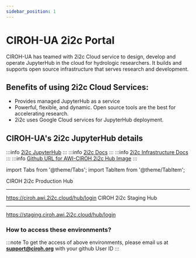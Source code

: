 ```yaml
---
sidebar_position: 1
---
```


# CIROH-UA 2i2c Portal

CIROH-UA has teamed with 2i2c Cloud service to design, develop and operate JupyterHub in the cloud for hydrologic researchers. It builds and supports open source infrastructure that serves research and development.

## Benefits of using 2i2c Cloud Services:

- Provides managed JupyterHub as a service
- Powerful, flexible, and dynamic. Open source tools are the best for accelerating research.
- 2i2c uses Google Cloud services for JupyterHub deployment.

## CIROH-UA's 2i2c JupyterHub details

:::info
<a href="https://2i2c.org/">2i2c JupyterHub</a>
:::
:::info
<a href="https://docs.2i2c.org/">2i2c Docs</a>
:::
:::info
<a href="https://infrastructure.2i2c.org/">2i2c Infrastructure Docs</a>
:::
:::info
<a href="https://github.com/2i2c-org/awi-ciroh-image">Github URL for AWI-CIROH 2i2c Hub Image</a>
:::


import Tabs from '@theme/Tabs';
import TabItem from '@theme/TabItem';

<Tabs>
  <TabItem value="production" label="Production" default>
    <span class="badge badge--secondary">CIROH 2i2c Production Hub</span>
    <hr/>
      <a href="https://ciroh.awi.2i2c.cloud/hub/login">https://ciroh.awi.2i2c.cloud/hub/login</a>
  </TabItem>
  <TabItem value="staging" label="Staging">
    <span class="badge badge--secondary">CIROH 2i2c Staging Hub</span>
    <hr/>
      <a href="https://staging.ciroh.awi.2i2c.cloud/hub/login">https://staging.ciroh.awi.2i2c.cloud/hub/login</a>
  </TabItem>
</Tabs>


### How to access these environments?
:::note
To get the access of above environments, please email us at **support@ciroh.org** with your github User ID
:::

